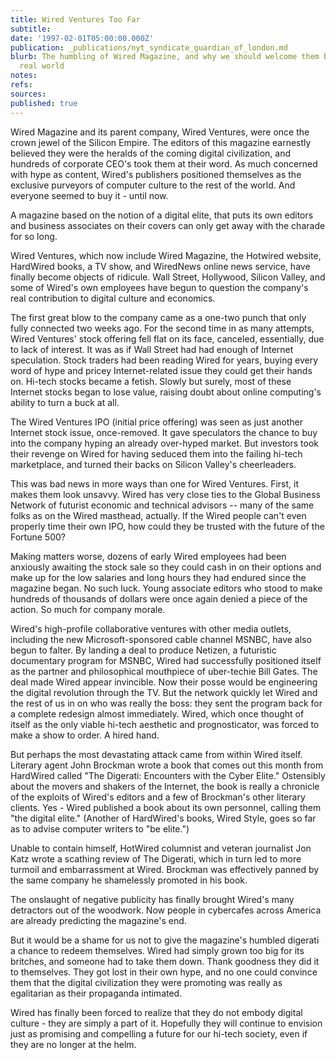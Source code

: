 ```yaml
---
title: Wired Ventures Too Far
subtitle: 
date: '1997-02-01T05:00:00.000Z'
publication: _publications/nyt_syndicate_guardian_of_london.md
blurb: The humbling of Wired Magazine, and why we should welcome them back into the
  real world
notes: 
refs: 
sources: 
published: true
---
```

Wired Magazine and its parent company, Wired Ventures, were once the crown jewel of the Silicon Empire. The editors of this magazine earnestly believed they were the heralds of the coming digital civilization, and hundreds of corporate CEO's took them at their word. As much concerned with hype as content, Wired's publishers positioned themselves as the exclusive purveyors of computer culture to the rest of the world. And everyone seemed to buy it - until now.

A magazine based on the notion of a digital elite, that puts its own editors and business associates on their covers can only get away with the charade for so long.

Wired Ventures, which now include Wired Magazine, the Hotwired website, HardWired books, a TV show, and WiredNews online news service, have finally become objects of ridicule. Wall Street, Hollywood, Silicon Valley, and some of Wired's own employees have begun to question the company's real contribution to digital culture and economics.

The first great blow to the company came as a one-two punch that only fully connected two weeks ago. For the second time in as many attempts, Wired Ventures' stock offering fell flat on its face, canceled, essentially, due to lack of interest. It was as if Wall Street had had enough of Internet speculation. Stock traders had been reading Wired for years, buying every word of hype and pricey Internet-related issue they could get their hands on. Hi-tech stocks became a fetish. Slowly but surely, most of these Internet stocks began to lose value, raising doubt about online computing's ability to turn a buck at all.

The Wired Ventures IPO (initial price offering) was seen as just another Internet stock issue, once-removed. It gave speculators the chance to buy into the company hyping an already over-hyped market. But investors took their revenge on Wired for having seduced them into the failing hi-tech marketplace, and turned their backs on Silicon Valley's cheerleaders.

This was bad news in more ways than one for Wired Ventures. First, it makes them look unsavvy. Wired has very close ties to the Global Business Network of futurist economic and technical advisors -- many of the same folks as on the Wired masthead, actually. If the Wired people can't even properly time their own IPO, how could they be trusted with the future of the Fortune 500?

Making matters worse, dozens of early Wired employees had been anxiously awaiting the stock sale so they could cash in on their options and make up for the low salaries and long hours they had endured since the magazine began. No such luck. Young associate editors who stood to make hundreds of thousands of dollars were once again denied a piece of the action. So much for company morale.

Wired's high-profile collaborative ventures with other media outlets, including the new Microsoft-sponsored cable channel MSNBC, have also begun to falter. By landing a deal to produce Netizen, a futuristic documentary program for MSNBC, Wired had successfully positioned itself as the partner and philosophical mouthpiece of uber-techie Bill Gates. The deal made Wired appear invincible. Now their posse would be engineering the digital revolution through the TV. But the network quickly let Wired and the rest of us in on who was really the boss: they sent the program back for a complete redesign almost immediately. Wired, which once thought of itself as the only viable hi-tech aesthetic and prognosticator, was forced to make a show to order. A hired hand.

But perhaps the most devastating attack came from within Wired itself. Literary agent John Brockman wrote a book that comes out this month from HardWired called "The Digerati: Encounters with the Cyber Elite." Ostensibly about the movers and shakers of the Internet, the book is really a chronicle of the exploits of Wired's editors and a few of Brockman's other literary clients. Yes - Wired published a book about its own personnel, calling them "the digital elite." (Another of HardWired's books, Wired Style, goes so far as to advise computer writers to "be elite.")

Unable to contain himself, HotWired columnist and veteran journalist Jon Katz wrote a scathing review of The Digerati, which in turn led to more turmoil and embarrassment at Wired. Brockman was effectively panned by the same company he shamelessly promoted in his book.

The onslaught of negative publicity has finally brought Wired's many detractors out of the woodwork. Now people in cybercafes across America are already predicting the magazine's end.

But it would be a shame for us not to give the magazine's humbled digerati a chance to redeem themselves. Wired had simply grown too big for its britches, and someone had to take them down. Thank goodness they did it to themselves. They got lost in their own hype, and no one could convince them that the digital civilization they were promoting was really as egalitarian as their propaganda intimated.

Wired has finally been forced to realize that they do not embody digital culture - they are simply a part of it. Hopefully they will continue to envision just as promising and compelling a future for our hi-tech society, even if they are no longer at the helm.
